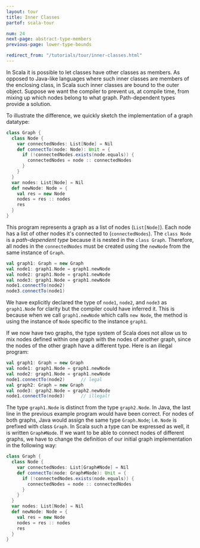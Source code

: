 ```yaml
---
layout: tour
title: Inner Classes
partof: scala-tour

num: 24
next-page: abstract-type-members
previous-page: lower-type-bounds

redirect_from: "/tutorials/tour/inner-classes.html"
---
```


In Scala it is possible to let classes have other classes as members. As opposed to Java-like languages where such inner classes are members of the enclosing class, in Scala such inner classes are bound to the outer object. Suppose we want the compiler to prevent us, at compile time, from mixing up which nodes belong to what graph. Path-dependent types provide a solution.

To illustrate the difference, we quickly sketch the implementation of a graph datatype:

```scala mdoc
class Graph {
  class Node {
    var connectedNodes: List[Node] = Nil
    def connectTo(node: Node): Unit = {
      if (!connectedNodes.exists(node.equals)) {
        connectedNodes = node :: connectedNodes
      }
    }
  }
  var nodes: List[Node] = Nil
  def newNode: Node = {
    val res = new Node
    nodes = res :: nodes
    res
  }
}
```
This program represents a graph as a list of nodes (`List[Node]`). Each node has a list of other nodes it's connected to (`connectedNodes`). The `class Node` is a _path-dependent type_ because it is nested in the `class Graph`. Therefore, all nodes in the `connectedNodes` must be created using the `newNode` from the same instance of `Graph`.

```scala mdoc
val graph1: Graph = new Graph
val node1: graph1.Node = graph1.newNode
val node2: graph1.Node = graph1.newNode
val node3: graph1.Node = graph1.newNode
node1.connectTo(node2)
node3.connectTo(node1)
```
We have explicitly declared the type of `node1`, `node2`, and `node3` as `graph1.Node` for clarity but the compiler could have inferred it. This is because when we call `graph1.newNode` which calls `new Node`, the method is using the instance of `Node` specific to the instance `graph1`.

If we now have two graphs, the type system of Scala does not allow us to mix nodes defined within one graph with the nodes of another graph, since the nodes of the other graph have a different type.
Here is an illegal program:

```scala mdoc:fail
val graph1: Graph = new Graph
val node1: graph1.Node = graph1.newNode
val node2: graph1.Node = graph1.newNode
node1.connectTo(node2)      // legal
val graph2: Graph = new Graph
val node3: graph2.Node = graph2.newNode
node1.connectTo(node3)      // illegal!
```
The type `graph1.Node` is distinct from the type `graph2.Node`. In Java, the last line in the previous example program would have been correct. For nodes of both graphs, Java would assign the same type `Graph.Node`; i.e. `Node` is prefixed with class `Graph`. In Scala such a type can be expressed as well, it is written `Graph#Node`. If we want to be able to connect nodes of different graphs, we have to change the definition of our initial graph implementation in the following way:

```scala mdoc:nest
class Graph {
  class Node {
    var connectedNodes: List[Graph#Node] = Nil
    def connectTo(node: Graph#Node): Unit = {
      if (!connectedNodes.exists(node.equals)) {
        connectedNodes = node :: connectedNodes
      }
    }
  }
  var nodes: List[Node] = Nil
  def newNode: Node = {
    val res = new Node
    nodes = res :: nodes
    res
  }
}
```
